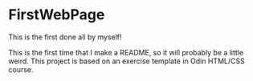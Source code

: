 # FirstWebPage
This is the first done all by myself!

This is the first time that I make a README, so it will probably be a little weird.
This project is based on an exercise template in Odin HTML/CSS course.